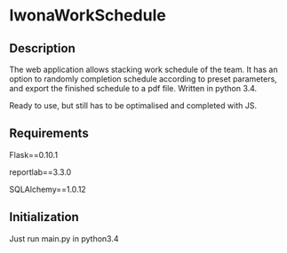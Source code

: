 IwonaWorkSchedule
======================

Description
-----------
The web application allows stacking work schedule of the team.
It has an option to randomly completion schedule according to preset parameters, and export the finished schedule to a pdf file.
Written in python 3.4.

Ready to use, but still has to be optimalised and completed with JS.


Requirements
-----------
Flask==0.10.1

reportlab==3.3.0

SQLAlchemy==1.0.12


Initialization
-----------
Just run main.py in python3.4


